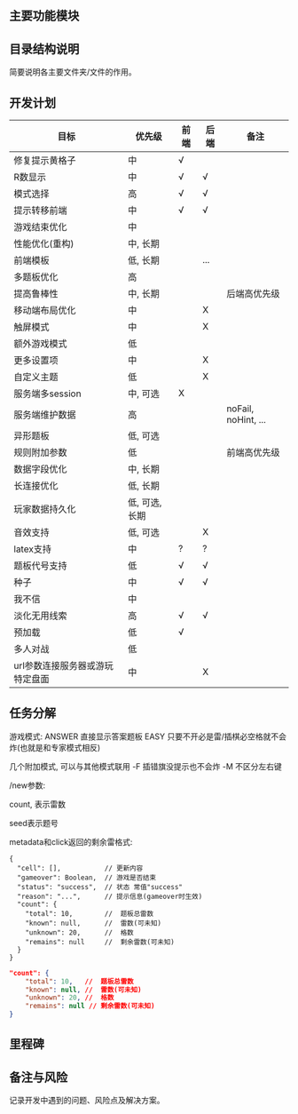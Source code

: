 ## 主要功能模块

## 目录结构说明

简要说明各主要文件夹/文件的作用。

## 开发计划

| 目标                            | 优先级         | 前端 | 后端 | 备注                |
| ------------------------------- | -------------- | ---- | ---- | ------------------- |
| 修复提示黄格子                  | 中             | √   |      |                     |
| R数显示                         | 中             | √   | √   |                     |
| 模式选择                        | 高             | √   | √   |                     |
| 提示转移前端                    | 中             | √   | √   |                     |
| 游戏结束优化                    | 中             |      |      |                     |
| 性能优化(重构)                  | 中, 长期       |      |      |                     |
| 前端模板                        | 低, 长期       |      | ...  |                     |
| 多题板优化                      | 高             |      |      |                     |
| 提高鲁棒性                      | 中, 长期       |      |      | 后端高优先级        |
| 移动端布局优化                  | 中             |      | X    |                     |
| 触屏模式                        | 中             |      | X    |                     |
| 额外游戏模式                    | 低             |      |      |                     |
| 更多设置项                      | 中             |      | X    |                     |
| 自定义主题                      | 低             |      | X    |                     |
| 服务端多session                 | 中, 可选       | X    |      |                     |
| 服务端维护数据                  | 高             |      |      | noFail, noHint, ... |
| 异形题板                        | 低, 可选       |      |      |                     |
| 规则附加参数                    | 低             |      |      | 前端高优先级        |
| 数据字段优化                    | 中, 长期       |      |      |                     |
| 长连接优化                      | 低, 长期       |      |      |                     |
| 玩家数据持久化                  | 低, 可选, 长期 |      |      |                     |
| 音效支持                        | 低, 可选       |      | X    |                     |
| latex支持                       | 中             | ?    | ?    |                     |
| 题板代号支持                    | 低             | √   | √   |                     |
| 种子                            | 中             | √   | √   |                     |
| 我不信                          | 中             |      |      |                     |
| 淡化无用线索                    | 高             | √   | √   |                     |
| 预加载                          | 低             | √   |      |                     |
| 多人对战                        | 低             |      |      |                     |
| url参数连接服务器或游玩特定盘面 | 中             |      | X    |                     |

## 任务分解

游戏模式:
ANSWER 直接显示答案题板
EASY 只要不开必是雷/插棋必空格就不会炸(也就是和专家模式相反)

几个附加模式, 可以与其他模式联用
-F 插错旗没提示也不会炸
-M 不区分左右键

/new参数:

count, 表示雷数

seed表示题号

metadata和click返回的剩余雷格式:

```
{
  "cell": [],           // 更新内容
  "gameover": Boolean,  // 游戏是否结束
  "status": "success",  // 状态 常值"success"
  "reason": "...",      // 提示信息(gameover时生效)
  "count": {
    "total": 10,        //  题板总雷数
    "known": null,      //  雷数(可未知)
    "unknown": 20,      //  格数
    "remains": null     //  剩余雷数(可未知)
  }
}
```

```json
"count": {
    "total": 10,   //  题板总雷数
    "known": null, //  雷数(可未知)
    "unknown": 20, //  格数
    "remains": null // 剩余雷数(可未知)
}
```

## 里程碑

## 备注与风险

记录开发中遇到的问题、风险点及解决方案。

